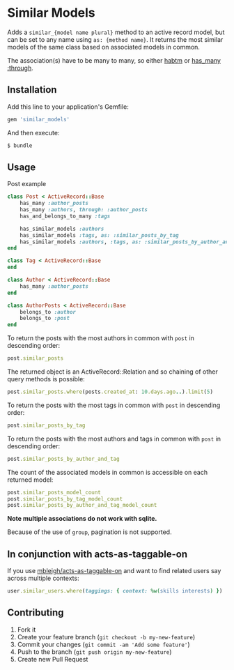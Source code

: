 # Similar Models

Adds a `similar_{model name plural}` method to an active record model, but can be set to any name using `as: {method name}`. It returns the most similar models of the same class based on associated models in common.

The association(s) have to be many to many, so either [habtm](http://guides.rubyonrails.org/association_basics.html#the-has-and-belongs-to-many-association) or [has_many :through](http://guides.rubyonrails.org/association_basics.html#the-has-many-through-association).

## Installation

Add this line to your application's Gemfile:

```sh
gem 'similar_models'
```

And then execute:

```sh
$ bundle
```

## Usage

Post example

```ruby
class Post < ActiveRecord::Base
    has_many :author_posts
    has_many :authors, through: :author_posts
    has_and_belongs_to_many :tags

    has_similar_models :authors
    has_similar_models :tags, as: :similar_posts_by_tag
    has_similar_models :authors, :tags, as: :similar_posts_by_author_and_tag
end

class Tag < ActiveRecord::Base
end

class Author < ActiveRecord::Base
    has_many :author_posts
end

class AuthorPosts < ActiveRecord::Base
    belongs_to :author
    belongs_to :post
end
```

To return the posts with the most authors in common with `post` in descending order:

```ruby
post.similar_posts
```

The returned object is an ActiveRecord::Relation and so chaining of other query methods is possible:

```ruby
post.similar_posts.where(posts.created_at: 10.days.ago..).limit(5)
```

To return the posts with the most tags in common with `post` in descending order:

```ruby
post.similar_posts_by_tag
```

To return the posts with the most authors and tags in common with `post` in descending order:

```ruby
post.similar_posts_by_author_and_tag
```

The count of the associated models in common is accessible on each returned model:

```ruby
post.similar_posts_model_count
post.similar_posts_by_tag_model_count
post.similar_posts_by_author_and_tag_model_count
```

**Note multiple associations do not work with sqlite.**

Because of the use of `group`, pagination is not supported.

## In conjunction with acts-as-taggable-on

If you use [mbleigh/acts-as-taggable-on](https://github.com/mbleigh/acts-as-taggable-on/#usage) and want to find related users say across multiple contexts:

```ruby
user.similar_users.where(taggings: { context: %w(skills interests) })
```

## Contributing

1. Fork it
2. Create your feature branch (`git checkout -b my-new-feature`)
3. Commit your changes (`git commit -am 'Add some feature'`)
4. Push to the branch (`git push origin my-new-feature`)
5. Create new Pull Request
